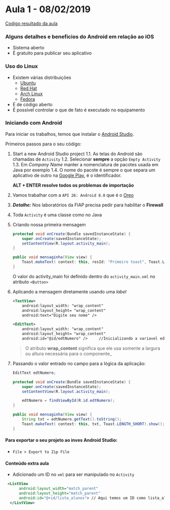 # Aula 1 - 08/02/2019 

[Codigo resultado da aula](https://github.com/yuribreion1/Android)

### Alguns detalhes e beneficios do Android em relação ao iOS

- Sistema aberto
- É gratuito para publicar seu aplicativo

### Uso do Linux

- Existem várias distribuições
    -   [Ubuntu](https://www.ubuntu.com/)
    -   [Red Hat](https://www.redhat.com/pt-br)
    -   [Arch Linux](https://www.archlinux.org/art/)
    -   [Fedora](https://getfedora.org/pt_BR/)
- É de código aberto
- É possível controlar o que de fato é executado no equipamento

### Iniciando com Android

Para iniciar os trabalhos, temos que instalar o [Android Studio](https://developer.android.com/studio/?hl=pt-br).

Primeiros passos para o seu código: 

1. Start a new Android Studio project
    1.1. As telas do Android são chamadas de `Activity`
    1.2. Selecionar **sempre** a opção `Empty Activity`
    1.3. Em _Company Name_ manter a nomenclatura de pacotes usada em Java por exemplo
    1.4. O nome do pacote é sempre o que separa um aplicativo de outro na [Google Play](https://play.google.com/), é o identificador.

    **ALT + ENTER resolve todos os problemas de importação**

2. Vamos trabalhar com a `API 26: Android 8.0` que é o [Oreo](https://www.android.com/versions/oreo-8-0/.)
3. **_Detalhe:_** Nos laboratórios da FIAP precisa pedir para habilitar o **Firewall**
4. Toda `Activity` é uma classe como no Java
5. Criando nossa primeira mensagem
    ```java
    protected void onCreate(Bundle savedInstanceState) {
        super.onCreate(savedInstanceState);
        setContentView(R.layout.activity_main);
    }

    public void mensaginha(View view) {
        Toast.makeText( context: this, resId: "Primeiro toast", Toast.LENGTH_SHORT).show();
    }
    ```
    O valor do activity_main foi definido dentro do `activity_main.xml` no atributo `<Button>`

6. Aplicando a mensagem diretamente usando uma _label_ 
    ```xml 
    <TextView>
        android:layout_width: "wrap_content"
        android:layout_height= "wrap_content"
        android:text="Digite seu nome" />

    <EditText>
        android:layout_width: "wrap_content"
        android:layout_height= "wrap_content"
        android:id="@id/edtNumero" />     //Inicializando a variavel edtNumero
    ```

    > O atributo **wrap_content** significa que ele usa somente a largura ou altura necessária para o componente_

7. Passando o valor entrado no campo para a lógica da aplicação: 
    ```java
    EditText edtNumero;

    protected void onCreate(Bundle savedInstanceState) {
        super.onCreate(savedInstanceState);
        setContentView(R.layout.activity_main);

        edtNumero = findViewById(R.id.edtNumero);
    }

    public void mensaginha(View view) {
        String txt = edtNumero.getText().toString();
        Toast.makeText( context: this, txt, Toast.LENGTH_SHORT).show();
    }

    ```

#### Para exportar o seu projeto ao inves Android Studio: 
- `File > Export to Zip File`

#### Conteúdo extra aula

- Adicionado um ID no `xml` para ser manipulado no `Activity`

```xml
 <ListView
      android:layout_width="match_parent"
      android:layout_height="match_parent"
      android:id="@+id/lista_alunos"> // Aqui temos um ID como lista_alunos
  </ListView>
```